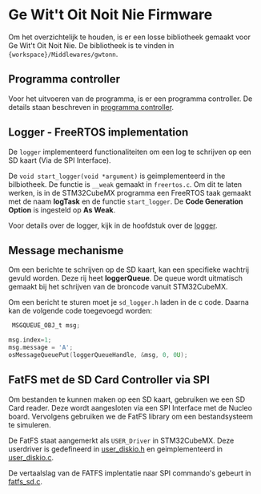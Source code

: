 # Ge Wit't Oit Noit Nie Firmware


Om het overzichtelijk te houden, is er een losse bibliotheek gemaakt voor Ge Wit't Oit Noit Nie. De bibliotheek is te vinden in `{workspace}/Middlewares/gwtonn`.

## Programma controller

Voor het uitvoeren van de programma, is er een programma controller. De details staan beschreven in [programma controller](programma_controller.md).

## Logger - FreeRTOS implementation

De `logger` implementeerd functionaliteiten om een log te schrijven op een SD kaart (Via de SPI Interface).

De `void start_logger(void *argument)` is geimplementeerd in the bilbiotheek. De functie is `__weak` gemaakt in `freertos.c`. Om dit te laten werken, is in de STM32CubeMX programma een FreeRTOS taak gemaakt met de naam **logTask** en de functie `start_logger`. De **Code Generation Option** is ingesteld op **As Weak**.

Voor details over de logger, kijk in de hoofdstuk over de [logger](logger.md).

## Message mechanisme

Om een berichte te schrijven op de SD kaart, kan een specifieke wachtrij gevuld worden. Deze rij heet **loggerQueue**. De queue wordt uitmatisch gemaakt bij het schrijven van de broncode vanuit STM32CubeMX.

Om een bericht te sturen moet je `sd_logger.h` laden in de c code. Daarna kan de volgende code toegevoegd worden:

```C
 MSGQUEUE_OBJ_t msg;

msg.index=1;
msg.message = 'A';
osMessageQueuePut(loggerQueueHandle, &msg, 0, 0U);
```

## FatFS met de SD Card Controller via SPI

Om bestanden te kunnen maken op een SD kaart, gebruiken we een SD Card reader. Deze wordt aangesloten via een SPI Interface met de Nucleo board. Vervolgens gebruiken we de FatFS library om een bestandsysteem te simuleren.

De FatFS staat aangemerkt als `USER_Driver` in STM32CubeMX. Deze userdriver is gedefineerd in [user_diskio.h](https://github.com/Ge-Wit-t-Oit-Noit-Nie/2025-software/blob/625d55744113268ce4867d9d272ac160e8ca30f1/FATFS/Target/user_diskio.h) en geimplementeerd in  [user_diskio.c](https://github.com/Ge-Wit-t-Oit-Noit-Nie/2025-software/blob/625d55744113268ce4867d9d272ac160e8ca30f1/FATFS/Target/user_diskio.c).

De vertaalslag van de FATFS implentatie naar SPI commando's gebeurt in [fatfs_sd.c](https://github.com/Ge-Wit-t-Oit-Noit-Nie/2025-software/blob/625d55744113268ce4867d9d272ac160e8ca30f1/Middlewares/gwtonn/fatfs_sd.c).
